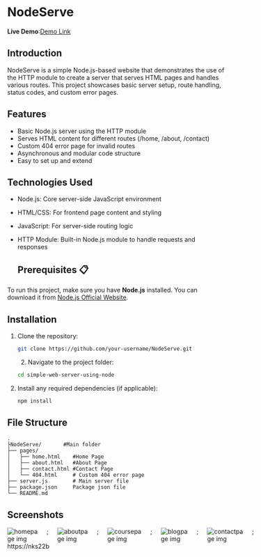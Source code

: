 # NodeServe

**Live Demo**:[Demo Link](https://nodeserver-gamma.vercel.app/)

## Introduction

NodeServe is a simple Node.js-based website that demonstrates the use of the HTTP module to create a server that serves HTML pages and handles various routes. This project showcases basic server setup, route handling, status codes, and custom error pages.

## Features

- Basic Node.js server using the HTTP module
- Serves HTML content for different routes (/home, /about, /contact)
- Custom 404 error page for invalid routes
- Asynchronous and modular code structure
- Easy to set up and extend

## Technologies Used

- Node.js: Core server-side JavaScript environment
- HTML/CSS: For frontend page content and styling
- JavaScript: For server-side routing logic
- HTTP Module: Built-in Node.js module to handle requests and responses

  ## Prerequisites 📋
To run this project, make sure you have **Node.js** installed. You can download it from [Node.js Official Website]( https://nodejs.org/).


  
## Installation 


1. Clone the repository:

   
    ```bash
    git clone https://github.com/your-username/NodeServe.git
    ```

    2. Navigate to the project folder:

    ```bash
    cd simple-web-server-using-node
    ```

3. Install any required dependencies (if applicable):

    ```bash
    npm install
    ```


## File Structure 

```plaintext
.
├NodeServe/       #Main folder
├── pages/
│   ├── home.html    #Home Page
│   ├── about.html   #About Page
│   ├── contact.html #Contact Page
│   └── 404.html     # Custom 404 error page
├── server.js        # Main server file
├── package.json     Package json file
└── README.md
```

## Screenshots

<div  style="display: flex; justify-content: space-evenly; gap: 20px;">
<img src="https://github.com/user-attachments/assets/e8e37fa7-ca6f-4709-832b-c522b92fd2f2" alt="homepage img">;
<img src="https://github.com/user-attachments/assets/af0802ad-9043-40cd-94de-3a59da8a8365" alt="aboutpage img">;
<img src="https://github.com/user-attachments/assets/1513576f-cbab-4bf3-91af-b65a0b18d268" alt="coursepage img">;
<img src="https://github.com/user-attachments/assets/571055d7-e87f-4fa0-a58a-69043b3c7728" alt="blogpage img">;
<img src="https://github.com/user-attachments/assets/1f730a5a-47ab-4747-aaa6-449cf55b0db0" alt="contactpage img">;
</div>
https://nks22b




